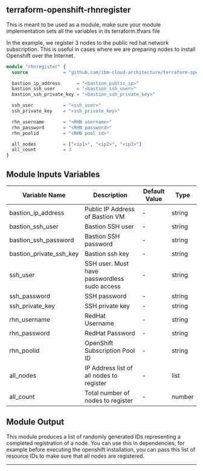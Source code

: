 ## terraform-openshift-rhnregister

This is meant to be used as a module, make sure your module implementation sets all the variables in its terraform.tfvars file

In the example, we register 3 nodes to the public red hat network subscription.  This is useful in cases where we are preparing nodes to install Openshift over the Internet.

```terraform
module "rhnregister" {
  source             = "github.com/ibm-cloud-architecture/terraform-openshift-rhnregister.git?ref=v1.1"

  bastion_ip_address      = "<bastion_public_ip>"
  bastion_ssh_user        = "<bastion_ssh_user>"
  bastion_ssh_private_key = "<bastion_ssh_private_key>"

  ssh_user           = "<ssh_user>"
  ssh_private_key    = "<ssh_private_key>"

  rhn_username       = "<RHN username>"
  rhn_password       = "<RHN password>"
  rhn_poolid         = "<RHN pool id>"

  all_nodes          = ["<ip1>", "<ip2>", "<ip3>"]
  all_count          = 3
}
```

## Module Inputs Variables

|Variable Name|Description|Default Value|Type|
|-------------|-----------|-------------|----|
|bastion_ip_address|Public IP Address of Bastion VM|-|string|
|bastion_ssh_user|Bastion SSH user|-|string|
|bastion_ssh_password|Bastion SSH password|-|string|
|bastion_private_ssh_key|Bastion ssh key|-|string|
|ssh_user|SSH user.  Must have passwordless sudo access|-|string|
|ssh_password|SSH password|-|string|
|ssh_private_key|SSH private key|-|string|
|rhn_username|RedHat Username|-|string|
|rhn_password|RedHat Password|-|string|
|rhn_poolid|OpenShift Subscription Pool ID|-|string|
|all_nodes|IP Address list of all nodes to register|-|list|
|all_count|Total number of nodes to register|-|number|


## Module Output
This module produces a list of randomly generated IDs representing a completed registration of a node.  You can use this in dependencies; for example before executing the openshift installation, you can pass this list of resource IDs to make sure that all nodes are registered.

----
